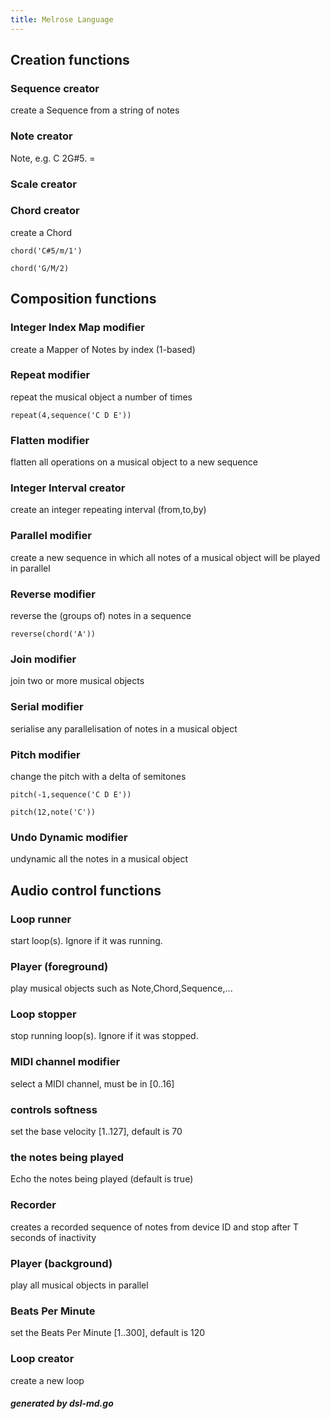 ```yaml
---
title: Melrose Language
---
```


## Creation functions

### Sequence creator<a name="sequence"/>

create a Sequence from a string of notes

	

### Note creator<a name="note"/>

Note, e.g. C 2G#5. =

	

### Scale creator<a name="scale"/>



	

### Chord creator<a name="chord"/>

create a Chord

	chord('C#5/m/1')

	chord('G/M/2)

## Composition functions

### Integer Index Map modifier<a name="indexmap"/>

create a Mapper of Notes by index (1-based)

	

### Repeat modifier<a name="repeat"/>

repeat the musical object a number of times

	repeat(4,sequence('C D E'))

### Flatten modifier<a name="flatten"/>

flatten all operations on a musical object to a new sequence

	

### Integer Interval creator<a name="interval"/>

create an integer repeating interval (from,to,by)

	

### Parallel modifier<a name="parallel"/>

create a new sequence in which all notes of a musical object will be played in parallel

	

### Reverse modifier<a name="reverse"/>

reverse the (groups of) notes in a sequence

	reverse(chord('A'))

### Join modifier<a name="join"/>

join two or more musical objects

	

### Serial modifier<a name="serial"/>

serialise any parallelisation of notes in a musical object

	

### Pitch modifier<a name="pitch"/>

change the pitch with a delta of semitones

	pitch(-1,sequence('C D E'))

	pitch(12,note('C'))

### Undo Dynamic modifier<a name="undynamic"/>

undynamic all the notes in a musical object

	

## Audio control functions

### Loop runner<a name="run"/>

start loop(s). Ignore if it was running.

	

### Player (foreground)<a name="play"/>

play musical objects such as Note,Chord,Sequence,...

	

### Loop stopper<a name="stop"/>

stop running loop(s). Ignore if it was stopped.

	

### MIDI channel modifier<a name="channel"/>

select a MIDI channel, must be in [0..16]

	

### controls softness<a name="velocity"/>

set the base velocity [1..127], default is 70

	

### the notes being played<a name="echo"/>

Echo the notes being played (default is true)

	

### Recorder<a name="record"/>

creates a recorded sequence of notes from device ID and stop after T seconds of inactivity

	

### Player (background)<a name="go"/>

play all musical objects in parallel

	

### Beats Per Minute<a name="bpm"/>

set the Beats Per Minute [1..300], default is 120

	

### Loop creator<a name="loop"/>

create a new loop

	


##### generated by dsl-md.go
